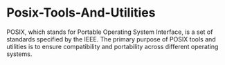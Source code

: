 # Posix-Tools-And-Utilities
POSIX, which stands for Portable Operating System Interface, is a set of standards specified by the IEEE. The primary purpose of POSIX tools and utilities is to ensure compatibility and portability across different operating systems.
